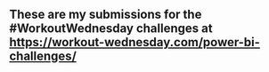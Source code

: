 ## These are my submissions for the #WorkoutWednesday challenges at https://workout-wednesday.com/power-bi-challenges/
